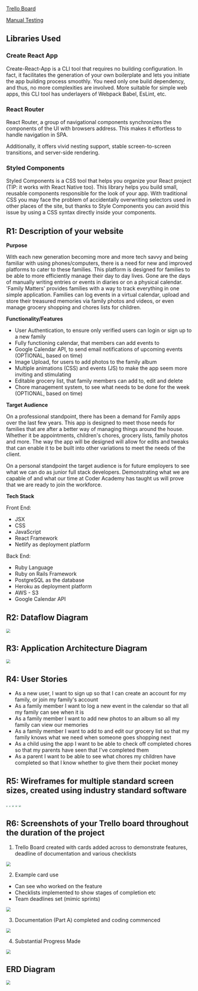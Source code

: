 [Trello Board](https://trello.com/b/7JUFHUsE/family-app-rails-react)

[Manual Testing](https://docs.google.com/spreadsheets/d/e/2PACX-1vR-MRHSKj76wpLnlKsQpdOXbStY9fusDuxciPw7fjHnqDjx6TrAdUiOqa8HKAj9BbU0jEVlv7h5u28Q/pubhtml)

## Libraries Used

### Create React App

Create-React-App is a CLI tool that requires no building configuration. In fact, it facilitates the generation of your own boilerplate and lets you initiate the app building process smoothly. You need only one build dependency, and thus, no more complexities are involved. More suitable for simple web apps, this CLI tool has underlayers of Webpack Babel, EsLint, etc.

### React Router

React Router, a group of navigational components synchronizes the components of the UI with browsers address. This makes it effortless to handle navigation in SPA.

Additionally, it offers vivid nesting support, stable screen-to-screen transitions, and server-side rendering.

### Styled Components

Styled Components is a CSS tool that helps you organize your React project (TIP: it works with React Native too). This library helps you build small, reusable components responsible for the look of your app. With traditional CSS you may face the problem of accidentally overwriting selectors used in other places of the site, but thanks to Style Components you can avoid this issue by using a CSS syntax directly inside your components.

## R1: Description of your website

**Purpose**

With each new generation becoming more and more tech savvy and being familiar with using phones/computers, there is a need for new and improved platforms to cater to these families. This platform is designed for families to be able to more efficiently manage their day to day lives. Gone are the days of manually writing entries or events in diaries or on a physical calendar. 'Family Matters' provides families with a way to track everything in one simple application. Families can log events in a virtual calendar, upload and store their treasured memories via family photos and videos, or even manage grocery shopping and chores lists for children.

**Functionality/Features**

- User Authentication, to ensure only verified users can login or sign up to a new family
- Fully functioning calendar, that members can add events to
- Google Calendar API, to send email notifications of upcoming events (OPTIONAL, based on time)
- Image Upload, for users to add photos to the family album
- Multiple animations (CSS) and events (JS) to make the app seem more inviting and stimulating
- Editable grocery list, that family members can add to, edit and delete
- Chore management system, to see what needs to be done for the week (OPTIONAL, based on time)

**Target Audience**

On a professional standpoint, there has been a demand for Family apps over the last few years. This app is designed to meet those needs for families that are after a better way of managing things around the house. Whether it be appointments, children's chores, grocery lists, family photos and more. The way the app will be designed will allow for edits and tweaks that can enable it to be built into other variations to meet the needs of the client.

On a personal standpoint the target audience is for future employers to see what we can do as junior full stack developers. Demonstrating what we are capable of and what our time at Coder Academy has taught us will prove that we are ready to join the workforce.

**Tech Stack**

Front End:

- JSX
- CSS
- JavaScript
- React Framework
- Netlify as deployment platform

Back End:

- Ruby Language
- Ruby on Rails Framework
- PostgreSQL as the database
- Heroku as deployment platform
- AWS - S3
- Google Calendar API

## R2: Dataflow Diagram

<img src="./resources/Dataflow Diagram.png" style="zoom:67%;" />

## R3: Application Architecture Diagram

<img src="./resources/Architecture Diagram.png" style="zoom:67%;" />

## R4: User Stories

- As a new user, I want to sign up so that I can create an account for my family, or join my family's account
- As a family member I want to log a new event in the calendar so that all my family can see when it is
- As a family member I want to add new photos to an album so all my family can view our memories
- As a family member I want to add to and edit our grocery list so that my family knows what we need when someone goes shopping next
- As a child using the app I want to be able to check off completed chores so that my parents have seen that I've completed them
- As a parent I want to be able to see what chores my children have completed so that I know whether to give them their pocket money

## R5: Wireframes for multiple standard screen sizes, created using industry standard software

<img src="./resources/Wireframe1.jpg" style="zoom: 25%;" />

<img src="./resources/Wireframe2.jpg" style="zoom:25%;" />

<img src="./resources/Wireframe3.jpg" style="zoom: 33%;" />

<img src="./resources/Wireframe4.jpg" style="zoom:33%;" />

<img src="./resources/Wireframe5.jpg" style="zoom:33%;" />

## R6: Screenshots of your Trello board throughout the duration of the project

1. Trello Board created with cards added across to demonstrate features, deadline of documentation and various checklists

<img src="./resources/trello2.png" style="zoom:75%;" />

2. Example card use

- Can see who worked on the feature
- Checklists implemented to show stages of completion etc
- Team deadlines set (mimic sprints)

<img src="./resources/trello4.png" style="zoom:75%;" />

3. Documentation (Part A) completed and coding commenced

<img src="./resources/trello3.png" style="zoom:75%;" />

4. Substantial Progress Made

<img src="./resources/trello5.png" style="zoom:75%;" />

## ERD Diagram

<img src="./resources/ERD.png" style="zoom:70%;" />

